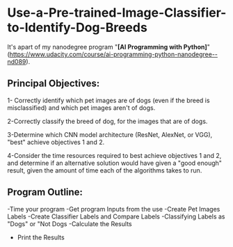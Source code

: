# **Use-a-Pre-trained-Image-Classifier-to-Identify-Dog-Breeds**
It's apart of my nanodegree program "**[AI Programming with Python]**"(https://www.udacity.com/course/ai-programming-python-nanodegree--nd089).
## **Principal Objectives:**
   1- Correctly identify which pet images are of dogs (even if the breed is misclassified) and which pet images aren't of dogs.

   2-Correctly classify the breed of dog, for the images that are of dogs.    

   3-Determine which CNN model architecture (ResNet, AlexNet, or VGG), "best" achieve objectives 1 and 2.

   4-Consider the time resources required to best achieve objectives 1 and 2, and determine if an alternative solution would have given a "good enough" result, given the amount of time each of the algorithms takes to run.
## **Program Outline:**

   -Time your program
   -Get program Inputs from the use
   -Create Pet Images Labels
   -Create Classifier Labels and Compare Labels
   -Classifying Labels as "Dogs" or "Not Dogs
   -Calculate the Results
   - Print the Results
